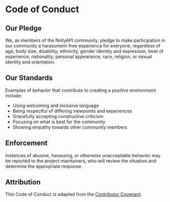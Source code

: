# Code of Conduct

## Our Pledge
We, as members of the NollyAPI community, pledge to make participation in our community a harassment-free experience for everyone, regardless of age, body size, disability, ethnicity, gender identity and expression, level of experience, nationality, personal appearance, race, religion, or sexual identity and orientation.

## Our Standards
Examples of behavior that contribute to creating a positive environment include:
- Using welcoming and inclusive language
- Being respectful of differing viewpoints and experiences
- Gracefully accepting constructive criticism
- Focusing on what is best for the community
- Showing empathy towards other community members

## Enforcement
Instances of abusive, harassing, or otherwise unacceptable behavior may be reported to the project maintainers, who will review the situation and determine the appropriate response.

## Attribution
This Code of Conduct is adapted from the [Contributor Covenant](https://www.contributor-covenant.org/).
